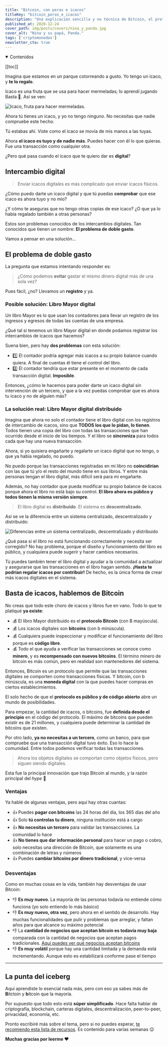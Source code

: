 ```yaml
---
title: "Bitcoin, con peras e icacos"
titleKey: "bitcoin_peras_e_icacos"
description: "Una explicación sencilla y no técnica de Bitcoin, el protocolo, y bitcoin, la moneda."
published_at: 2020-12-24
cover_path: img/posts/covers/nina_y_panda.jpg
cover_alt: "Nina y su papá, Panda."
tags: ['criptomonedas']
newsletter_cta: true
---
```


<details open>
  <summary>
    Contenidos
  </summary>

  [[toc]]

</details>

Imagina que estamos en un parque cotorreando a gusto. Yo tengo un icaco, y **te lo regalo**.

Icaco es una fruta que se usa para hacer mermeladas; lo aprendí jugando Basta 🙊. Así se ven:

![Icaco, fruta para hacer mermeladas.](/img/posts/icaco.jpg)

Ahora tú tienes un icaco, y yo no tengo ninguno. No necesitas que nadie compruebe este hecho.

Tú estabas ahí. Viste como el icaco se movía de mis manos a las tuyas.

Ahora **el icaco es tuyo y de nadie más**. Puedes hacer con él lo que quieras. Fue una transacción como cualquier otra.

¿Pero qué pasa cuando el icaco que te quiero dar es **digital**?

## Intercambio digital

> Enviar icacos digitales es más complicado que enviar icacos físicos.

¿Cómo puedo darte un icaco digital y que tú puedas **comprobar** que ese icaco es ahora tuyo y no mío?

¿Y cómo te aseguras que no tengo otras copias de ese icaco? ¿O que ya lo había regalado también a otras personas?

Estos son problemas conocidos de los intercambios digitales. Tan conocidos que tienen un nombre: **El problema de doble gasto**.

Vamos a pensar en una solución...

## El problema de doble gasto

La pregunta que estamos intentando responder es:

>¿Cómo podemos **evitar** gastar el mismo dinero digital más de una sola vez?

Pues fácil, ¿no? Llevamos un **registro** y ya.

### Posible solución: Libro Mayor digital

Un libro Mayor es lo que usan los contadores para llevar un registro de los ingresos y egresos de todas las cuentas de una empresa.

¿Qué tal si tenemos un libro Mayor digital en donde podamos registrar los intercambios de icacos que hacemos?

Suena bien, pero hay **dos problemas** con esta solución:
- 1️⃣ El contador podría agregar más icacos a su propio balance cuando quiera. A final de cuentas él tiene el control del libro.
- 2️⃣ El contador tendría que estar presente en el momento de cada transacción digital. **Imposible**.

Entonces, ¿cómo le hacemos para poder darte un icaco digital sin intervención de un tercero, y que a la vez puedas comprobar que es ahora tu icaco y no de alguien más?

### La solución real: Libro Mayor digital distribuido

Imagina que ahora no solo el contador tiene el libro digital con los registros de intercambio de icacos, sino que **TODOS los que lo pidan, lo tienen**. Todos tienen una copia del libro con todas las transacciones que han ocurrido desde el inicio de los tiempos. Y el libro se **sincroniza** para todos cada que hay una nueva transacción.

Ahora, si yo quisiera engañarte y regalarte un icaco digital que no tengo, o que ya había regalado, no puedo.

No puedo porque las transacciones registradas en mi libro no **coincidirían** con las que tú y/o el resto del mundo tiene en sus libros. Y entre más personas tengan el libro digital, más difícil será para mi engañarte.

Además, no hay contador que pueda modificar su propio balance de icacos porque ahora el libro no está bajo su control. **El libro ahora es público y todos tienen la misma versión siempre**.

> El libro digital es **distribuido**. El sistema es **descentralizado**.

Así se ve la diferencia entre un sistema centralizado, descentralizado y distribuido:

![Diferencias entre un sistema centralizado, descentralizado y distribuido](/img/posts/descentralizado_vs_distribuido.jpeg)

¿Qué pasa si el libro no está funcionando correctamente y necesita ser corregido? No hay problema, porque el diseño y funcionamiento del libro es público, y cualquiera puede sugerir y hacer cambios necesarios.

Tú puedes también tener el libro digital y ayudar a la comunidad a actualizar y asegurarse que las transacciones en el libro hagan sentido. **¡Hasta te podrían regalar icacos por contribuir!** De hecho, es la única forma de crear más icacos digitales en el sistema.

## Basta de icacos, hablemos de Bitcoin

No creas que todo este choro de icacos y libros fue en vano. Todo lo que te platiqué **ya existe**:

- 💰 El libro Mayor distribuido es el **protocolo Bitcoin** (con B mayúscula).
- 💰 Los icacos digitales son **bitcoins** (con b minúscula).
- 💰 Cualquiera puede inspeccionar y modificar el funcionamiento del libro porque es **código libre**.
- 💰 Todo el que ayuda a verificar las transacciones se conoce como **minero**, y es **recompensado con nuevos bitcoins**. El término minero de bitcoin es más común, pero en realidad son mantenedores del sistema.

Entonces, Bitcoin es un protocolo que permite que las transacciones digitales se comporten como transacciones físicas. Y bitcoin, con b minúscula, es una **moneda digital** con la que puedes hacer compras en ciertos establecimientos.

El solo hecho de que el **protocolo es público y de código abierto** abre un mundo de posibilidades.

Para empezar, la cantidad de icacos, o bitcoins, fue **definida desde el principio** en el código del protocolo. El máximo de bitcoins que pueden existir es de 21 millones, y cualquiera puede determinar la cantidad de bitcoins que existen.

Por otro lado, **ya no necesitas a un tercero**, como un banco, para que compruebe que una transacción digital tuvo éxito. Eso lo hace la comunidad. Entre todos podemos verificar todas las transacciones.

> Ahora los objetos digitales se comportan como objetos físicos, pero siguen siendo digitales.

Esta fue la principal innovación que trajo Bitcoin al mundo, y la razón principal del *hype* 🤩

### Ventajas

Ya hablé de algunas ventajas, pero aquí hay otras cuantas:

- 👍 Puedes **pagar con bitcoins** las 24 horas del día, los 365 días del año
- 👍 Solo **tú controlas tu dinero**, ninguna institución está a cargo
- 👍 **No necesitas un tercero** para validar las transacciones. La comunidad lo hace
- 👍 **No tienes que dar información personal** para hacer un pago o cobro, solo necesitas una dirección de Bitcoin, que solamente es una combinación de letras y números
- 👍 Puedes **cambiar bitcoins por dinero tradicional**, y vice-versa

### Desventajas

Como en muchas cosas en la vida, también hay desventajas de usar Bitcoin:

- 👎 **Es muy nuevo**. La mayoría de las personas todavía no entiende cómo funciona (yo solo entiendo lo más básico)
- 👎 **Es muy nuevo, otra vez**, pero ahora en el sentido de desarrollo. Hay muchas funcionalidades que pulir y problemas que arreglar, y faltan años para que alcance su máximo potencial
- 👎 La **cantidad de negocios que aceptan bitcoin es todavía muy baja** comparada con la cantidad de negocios que aceptan pagos tradicionales. [Aquí puedes ver qué negocios aceptan bitcoins](https://bitcoinwide.com/)
- 👎 **Es muy volátil** porque hay una cantidad limitada y la demanda está incrementando. Aunque esto es estabilizará conforme pase el tiempo

***

## La punta del iceberg

Aquí aprendiste lo esencial nada más, pero con eso ya sabes más de **B**itctoin y **b**itcoin que la mayoría.

Por supuesto que todo esto está **súper simplificado**. Hace falta hablar de criptografía, blockchain, carteras digitales, descentralización, peer-to-peer, privacidad, economía, etc.

Pronto escribiré más sobre el tema, pero si no puedes esperar, [te recomiendo esta lista de recursos](https://www.lopp.net/bitcoin-information/getting-started.html). Es contenido para varias semanas 😉

**Muchas gracias por leerme ❤️**
